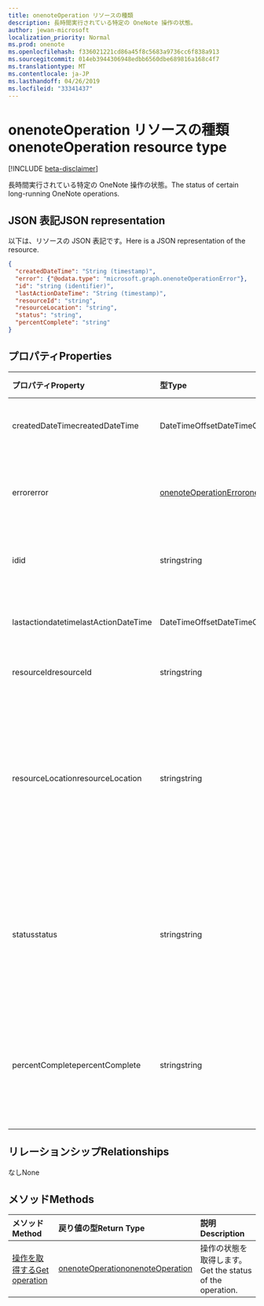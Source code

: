```yaml
---
title: onenoteOperation リソースの種類
description: 長時間実行されている特定の OneNote 操作の状態。
author: jewan-microsoft
localization_priority: Normal
ms.prod: onenote
ms.openlocfilehash: f336021221cd86a45f8c5683a9736cc6f838a913
ms.sourcegitcommit: 014eb3944306948edbb6560dbe689816a168c4f7
ms.translationtype: MT
ms.contentlocale: ja-JP
ms.lasthandoff: 04/26/2019
ms.locfileid: "33341437"
---
```

# <a name="onenoteoperation-resource-type"></a><span data-ttu-id="658de-103">onenoteOperation リソースの種類</span><span class="sxs-lookup"><span data-stu-id="658de-103">onenoteOperation resource type</span></span>

[!INCLUDE [beta-disclaimer](../../includes/beta-disclaimer.md)]

<span data-ttu-id="658de-104">長時間実行されている特定の OneNote 操作の状態。</span><span class="sxs-lookup"><span data-stu-id="658de-104">The status of certain long-running OneNote operations.</span></span>

## <a name="json-representation"></a><span data-ttu-id="658de-105">JSON 表記</span><span class="sxs-lookup"><span data-stu-id="658de-105">JSON representation</span></span>

<span data-ttu-id="658de-106">以下は、リソースの JSON 表記です。</span><span class="sxs-lookup"><span data-stu-id="658de-106">Here is a JSON representation of the resource.</span></span>

<!-- {
  "blockType": "resource",
  "optionalProperties": [

  ],
  "@odata.type": "microsoft.graph.onenoteOperation"
}-->

```json
{
  "createdDateTime": "String (timestamp)",
  "error": {"@odata.type": "microsoft.graph.onenoteOperationError"},
  "id": "string (identifier)",
  "lastActionDateTime": "String (timestamp)",
  "resourceId": "string",
  "resourceLocation": "string",
  "status": "string",
  "percentComplete": "string"
}

```
## <a name="properties"></a><span data-ttu-id="658de-107">プロパティ</span><span class="sxs-lookup"><span data-stu-id="658de-107">Properties</span></span>
| <span data-ttu-id="658de-108">プロパティ</span><span class="sxs-lookup"><span data-stu-id="658de-108">Property</span></span>     | <span data-ttu-id="658de-109">型</span><span class="sxs-lookup"><span data-stu-id="658de-109">Type</span></span>   |<span data-ttu-id="658de-110">説明</span><span class="sxs-lookup"><span data-stu-id="658de-110">Description</span></span>|
|:---------------|:--------|:----------|
|<span data-ttu-id="658de-111">createdDateTime</span><span class="sxs-lookup"><span data-stu-id="658de-111">createdDateTime</span></span>| <span data-ttu-id="658de-112">DateTimeOffset</span><span class="sxs-lookup"><span data-stu-id="658de-112">DateTimeOffset</span></span> |<span data-ttu-id="658de-113">操作の開始時刻。</span><span class="sxs-lookup"><span data-stu-id="658de-113">The start time of the operation.</span></span>|
|<span data-ttu-id="658de-114">error</span><span class="sxs-lookup"><span data-stu-id="658de-114">error</span></span>|[<span data-ttu-id="658de-115">onenoteOperationError</span><span class="sxs-lookup"><span data-stu-id="658de-115">onenoteOperationError</span></span>](onenoteoperationerror.md)|<span data-ttu-id="658de-116">操作によって返されたエラー。</span><span class="sxs-lookup"><span data-stu-id="658de-116">The error returned by the operation.</span></span>|
|<span data-ttu-id="658de-117">id</span><span class="sxs-lookup"><span data-stu-id="658de-117">id</span></span>|<span data-ttu-id="658de-118">string</span><span class="sxs-lookup"><span data-stu-id="658de-118">string</span></span>|<span data-ttu-id="658de-119">操作 id。読み取り専用です。</span><span class="sxs-lookup"><span data-stu-id="658de-119">The operation id. Read-only.</span></span>|
|<span data-ttu-id="658de-120">lastactiondatetime</span><span class="sxs-lookup"><span data-stu-id="658de-120">lastActionDateTime</span></span>| <span data-ttu-id="658de-121">DateTimeOffset</span><span class="sxs-lookup"><span data-stu-id="658de-121">DateTimeOffset</span></span> |<span data-ttu-id="658de-122">操作の最後の操作の時刻。</span><span class="sxs-lookup"><span data-stu-id="658de-122">The time of the last action of the operation.</span></span>|
|<span data-ttu-id="658de-123">resourceId</span><span class="sxs-lookup"><span data-stu-id="658de-123">resourceId</span></span>|<span data-ttu-id="658de-124">string</span><span class="sxs-lookup"><span data-stu-id="658de-124">string</span></span>|<span data-ttu-id="658de-125">リソース id。</span><span class="sxs-lookup"><span data-stu-id="658de-125">The resource id.</span></span>|
|<span data-ttu-id="658de-126">resourceLocation</span><span class="sxs-lookup"><span data-stu-id="658de-126">resourceLocation</span></span>|<span data-ttu-id="658de-127">string</span><span class="sxs-lookup"><span data-stu-id="658de-127">string</span></span>|<span data-ttu-id="658de-128">オブジェクトのリソース URI。</span><span class="sxs-lookup"><span data-stu-id="658de-128">The resource URI for the object.</span></span> <span data-ttu-id="658de-129">たとえば、コピーされたページまたはセクションのリソース URI。</span><span class="sxs-lookup"><span data-stu-id="658de-129">For example, the resource URI for a copied page or section.</span></span> |
|<span data-ttu-id="658de-130">status</span><span class="sxs-lookup"><span data-stu-id="658de-130">status</span></span>|<span data-ttu-id="658de-131">string</span><span class="sxs-lookup"><span data-stu-id="658de-131">string</span></span>|<span data-ttu-id="658de-132">操作の現在の状態: `notstarted`、 `running` `completed`、、`failed`</span><span class="sxs-lookup"><span data-stu-id="658de-132">The current status of the operation: `notstarted`, `running`, `completed`, `failed`</span></span> |
|<span data-ttu-id="658de-133">percentComplete</span><span class="sxs-lookup"><span data-stu-id="658de-133">percentComplete</span></span>|<span data-ttu-id="658de-134">string</span><span class="sxs-lookup"><span data-stu-id="658de-134">string</span></span>|<span data-ttu-id="658de-135">操作がまだ状態の`running`場合の操作達成率。</span><span class="sxs-lookup"><span data-stu-id="658de-135">The operation percent complete if the operation is still in `running` status</span></span>

## <a name="relationships"></a><span data-ttu-id="658de-136">リレーションシップ</span><span class="sxs-lookup"><span data-stu-id="658de-136">Relationships</span></span>
<span data-ttu-id="658de-137">なし</span><span class="sxs-lookup"><span data-stu-id="658de-137">None</span></span>


## <a name="methods"></a><span data-ttu-id="658de-138">メソッド</span><span class="sxs-lookup"><span data-stu-id="658de-138">Methods</span></span>

| <span data-ttu-id="658de-139">メソッド</span><span class="sxs-lookup"><span data-stu-id="658de-139">Method</span></span>           | <span data-ttu-id="658de-140">戻り値の型</span><span class="sxs-lookup"><span data-stu-id="658de-140">Return Type</span></span>    |<span data-ttu-id="658de-141">説明</span><span class="sxs-lookup"><span data-stu-id="658de-141">Description</span></span>|
|:---------------|:--------|:----------|
|[<span data-ttu-id="658de-142">操作を取得する</span><span class="sxs-lookup"><span data-stu-id="658de-142">Get operation</span></span>](../api/onenoteoperation-get.md) | [<span data-ttu-id="658de-143">onenoteOperation</span><span class="sxs-lookup"><span data-stu-id="658de-143">onenoteOperation</span></span>](onenoteoperation.md) |<span data-ttu-id="658de-144">操作の状態を取得します。</span><span class="sxs-lookup"><span data-stu-id="658de-144">Get the status of the operation.</span></span> |

<!-- uuid: 8fcb5dbc-d5aa-4681-8e31-b001d5168d79
2015-10-25 14:57:30 UTC -->
<!--
{
  "type": "#page.annotation",
  "description": "onenoteOperation resource",
  "keywords": "",
  "section": "documentation",
  "tocPath": "",
  "suppressions": []
}
-->
